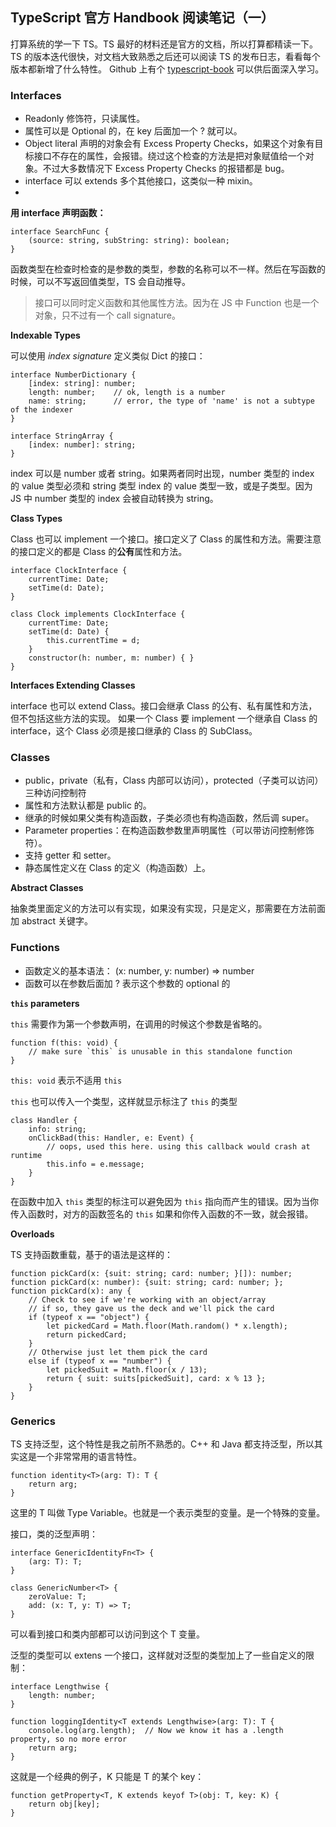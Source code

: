 ## TypeScript 官方 Handbook 阅读笔记（一）

打算系统的学一下 TS。TS 最好的材料还是官方的文档，所以打算都精读一下。
TS 的版本迭代很快，对文档大致熟悉之后还可以阅读 TS 的发布日志，看看每个版本都新增了什么特性。
Github 上有个 [typescript-book](https://github.com/basarat/typescript-book) 可以供后面深入学习。


### Interfaces

+ Readonly 修饰符，只读属性。
+ 属性可以是 Optional 的，在 key 后面加一个 ? 就可以。
+ Object literal 声明的对象会有 Excess Property Checks，如果这个对象有目标接口不存在的属性，会报错。绕过这个检查的方法是把对象赋值给一个对象。不过大多数情况下 Excess Property Checks 的报错都是 bug。
+ interface 可以 extends 多个其他接口，这类似一种 mixin。
+

**用 interface 声明函数：** 

```
interface SearchFunc {
    (source: string, subString: string): boolean;
}
```

函数类型在检查时检查的是参数的类型，参数的名称可以不一样。然后在写函数的时候，可以不写返回值类型，TS 会自动推导。

> 接口可以同时定义函数和其他属性方法。因为在 JS 中 Function 也是一个对象，只不过有一个 call signature。

**Indexable Types**

可以使用 *index signature* 定义类似 Dict 的接口：

```
interface NumberDictionary {
    [index: string]: number;
    length: number;    // ok, length is a number
    name: string;      // error, the type of 'name' is not a subtype of the indexer
}

interface StringArray {
    [index: number]: string;
}
```
index 可以是 number 或者 string。如果两者同时出现，number 类型的 index 的 value 类型必须和 string 类型 index 的 value 类型一致，或是子类型。因为 JS 中 number 类型的 index 会被自动转换为 string。

**Class Types**

Class 也可以 implement 一个接口。接口定义了 Class 的属性和方法。需要注意的接口定义的都是 Class 的**公有**属性和方法。

```
interface ClockInterface {
    currentTime: Date;
    setTime(d: Date);
}

class Clock implements ClockInterface {
    currentTime: Date;
    setTime(d: Date) {
        this.currentTime = d;
    }
    constructor(h: number, m: number) { }
}
```

**Interfaces Extending Classes**

interface 也可以 extend Class。接口会继承 Class 的公有、私有属性和方法，但不包括这些方法的实现。
如果一个 Class 要 implement 一个继承自 Class 的 interface，这个 Class 必须是接口继承的 Class 的 SubClass。
 

### Classes

+ public，private（私有，Class 内部可以访问），protected（子类可以访问）三种访问控制符
+ 属性和方法默认都是 public 的。
+ 继承的时候如果父类有构造函数，子类必须也有构造函数，然后调 super。
+ Parameter properties：在构造函数参数里声明属性（可以带访问控制修饰符）。
+ 支持 getter 和 setter。
+ 静态属性定义在 Class 的定义（构造函数）上。

**Abstract Classes**

抽象类里面定义的方法可以有实现，如果没有实现，只是定义，那需要在方法前面加 abstract 关键字。


### Functions


+ 函数定义的基本语法： (x: number, y: number) => number
+ 函数可以在参数后面加 ? 表示这个参数的 optional 的

**`this` parameters**

`this` 需要作为第一个参数声明，在调用的时候这个参数是省略的。

```
function f(this: void) {
    // make sure `this` is unusable in this standalone function
}
```

`this: void` 表示不适用 `this`

`this` 也可以传入一个类型，这样就显示标注了 `this` 的类型

```
class Handler {
    info: string;
    onClickBad(this: Handler, e: Event) {
        // oops, used this here. using this callback would crash at runtime
        this.info = e.message;
    }
}
```	

在函数中加入 `this` 类型的标注可以避免因为 `this` 指向而产生的错误。因为当你传入函数时，对方的函数签名的 `this` 如果和你传入函数的不一致，就会报错。

**Overloads**

TS 支持函数重载，基于的语法是这样的：

```
function pickCard(x: {suit: string; card: number; }[]): number;
function pickCard(x: number): {suit: string; card: number; };
function pickCard(x): any {
    // Check to see if we're working with an object/array
    // if so, they gave us the deck and we'll pick the card
    if (typeof x == "object") {
        let pickedCard = Math.floor(Math.random() * x.length);
        return pickedCard;
    }
    // Otherwise just let them pick the card
    else if (typeof x == "number") {
        let pickedSuit = Math.floor(x / 13);
        return { suit: suits[pickedSuit], card: x % 13 };
    }
}

```


### Generics

TS 支持泛型，这个特性是我之前所不熟悉的。C++ 和 Java 都支持泛型，所以其实这是一个非常常用的语言特性。

```
function identity<T>(arg: T): T {
    return arg;
}
```

这里的 T 叫做 Type Variable。也就是一个表示类型的变量。是一个特殊的变量。


接口，类的泛型声明：

```
interface GenericIdentityFn<T> {
    (arg: T): T;
}

class GenericNumber<T> {
    zeroValue: T;
    add: (x: T, y: T) => T;
}
```

可以看到接口和类内部都可以访问到这个 T 变量。

泛型的类型可以 extens 一个接口，这样就对泛型的类型加上了一些自定义的限制：

```
interface Lengthwise {
    length: number;
}

function loggingIdentity<T extends Lengthwise>(arg: T): T {
    console.log(arg.length);  // Now we know it has a .length property, so no more error
    return arg;
}
```

这就是一个经典的例子，K 只能是 T 的某个 key：

```
function getProperty<T, K extends keyof T>(obj: T, key: K) {
    return obj[key];
}
```
